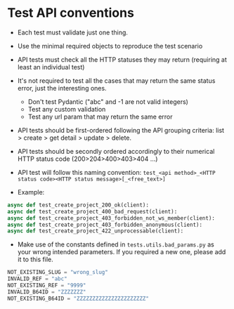 # Test API conventions

- Each test must validate just one thing.
- Use the minimal required objects to reproduce the test scenario
- API tests must check all the HTTP statuses they may return (requiring at least an individual test)
- It's not required to test all the cases that may return the same status error, just the interesting ones.
  - Don't test Pydantic ("abc" and -1 are not valid integers)
  - Test any custom validation
  - Test any url param that may return the same error
- API tests should be first-ordered following the API grouping criteria: list > create > get detail > update > delete.
- API tests should be secondly ordered accordingly to their numerical HTTP status code (200>204>400>403>404 ...)
- API test will follow this naming convention: `test_<api method>_<HTTP status code><HTTP status message>[_<free_text>]`

- Example:
```python
async def test_create_project_200_ok(client):
async def test_create_project_400_bad_request(client):
async def test_create_project_403_forbidden_not_ws_member(client):
async def test_create_project_403_forbidden_anonymous(client):
async def test_create_project_422_unprocessable(client):
```
- Make use of the constants defined in `tests.utils.bad_params.py` as your wrong intended parameters. If you required a new one, please add it to this file.
```python
NOT_EXISTING_SLUG = "wrong_slug"
INVALID_REF = "abc"
NOT_EXISTING_REF = "9999"
INVALID_B64ID = "ZZZZZZZ"
NOT_EXISTING_B64ID = "ZZZZZZZZZZZZZZZZZZZZZZ"
```
